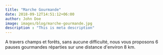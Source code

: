 ```yaml
---
title: "Marche Gourmande"
date: 2018-09-12T14:51:12+06:00
author: John Doe
image: images/blog/marche-gourmande.jpg
description : "This is meta description"
---
```


A travers champs et forêts, sans aucune difficulté, nous vous proposons 6 pauses gourmandes réparties sur une distance d'environ 8 km.



